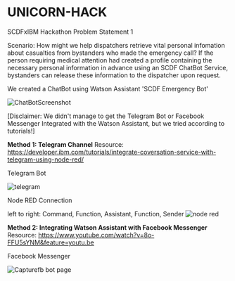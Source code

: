 # UNICORN-HACK
SCDFxIBM Hackathon
Problem Statement 1

Scenario:
How might we help dispatchers retrieve vital personal infomation about casualties from bystanders who made the emergency call?
If the person requiring medical attention had created a profile containing the necessary personal information in advance using an SCDF ChatBot Service, bystanders can release these information to the dispatcher upon request.

We created a ChatBot using Watson Assistant 'SCDF Emergency Bot'

![ChatBotScreenshot](https://user-images.githubusercontent.com/66410682/84588399-aca46a00-ae59-11ea-8bf6-f31fb5f5c179.PNG)

[Disclaimer: We didn't manage to get the Telegram Bot or Facebook Messenger Integrated with the Watson Assistant, but we tried according to tutorials!]

**Method 1: Telegram Channel**
Resource: https://developer.ibm.com/tutorials/integrate-coversation-service-with-telegram-using-node-red/

Telegram Bot

![telegram](https://user-images.githubusercontent.com/66410682/84588831-1d995100-ae5d-11ea-9369-39068f2ff238.PNG)

Node RED Connection

  left to right: Command, Function, Assistant, Function, Sender
![node red](https://user-images.githubusercontent.com/66410682/84588700-58e75000-ae5c-11ea-8166-920218492a77.PNG)

**Method 2: Integrating Watson Assistant with Facebook Messenger**
Resource: https://www.youtube.com/watch?v=8o-FFU5sYNM&feature=youtu.be

Facebook Messenger

  ![Capturefb bot page](https://user-images.githubusercontent.com/66410682/84589469-3b68b500-ae61-11ea-8c7a-1b4fba0016e9.PNG)
